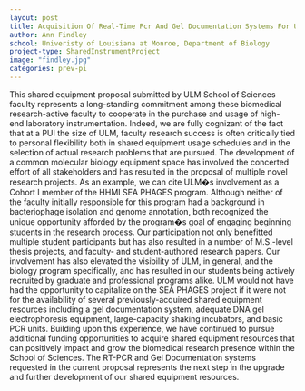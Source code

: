 ```yaml
---
layout: post
title: Acquisition Of Real-Time Pcr And Gel Documentation Systems For Ulm Biology
author: Ann Findley
school: Univeristy of Louisiana at Monroe, Department of Biology
project-type: SharedInstrumentProject
image: "findley.jpg"
categories: prev-pi
---
```


<p>This shared equipment proposal submitted by ULM School of Sciences faculty represents a long-standing commitment among these biomedical research-active faculty to cooperate in the purchase and usage of high- end laboratory instrumentation. Indeed, we are fully cognizant of the fact that at a PUI the size of ULM, faculty research success is often critically tied to personal flexibility both in shared equipment usage schedules and in the selection of actual research problems that are pursued. The development of a common molecular biology equipment space has involved the concerted effort of all stakeholders and has resulted in the proposal of multiple novel research projects. As an example, we can cite ULM�s involvement as a Cohort I member of the HHMI SEA PHAGES program. Although neither of the faculty initially responsible for this program had a background in bacteriophage isolation and genome annotation, both recognized the unique opportunity afforded by the program�s goal of engaging beginning students in the research process. Our participation not only benefitted multiple student participants but has also resulted in a number of M.S.-level thesis projects, and faculty- and student-authored research papers. Our involvement has also elevated the visibility of ULM, in general, and the biology program specifically, and has resulted in our students being actively recruited by graduate and professional programs alike. ULM would not have had the opportunity to capitalize on the SEA PHAGES project if it were not for the availability of several previously-acquired shared equipment resources including a gel documentation system, adequate DNA gel electrophoresis equipment, large-capacity shaking incubators, and basic PCR units. Building upon this experience, we have continued to pursue additional funding opportunities to acquire shared equipment resources that can positively impact and grow the biomedical research presence within the School of Sciences. The RT-PCR and Gel Documentation systems requested in the current proposal represents the next step in the upgrade and further development of our shared equipment resources.</p>
